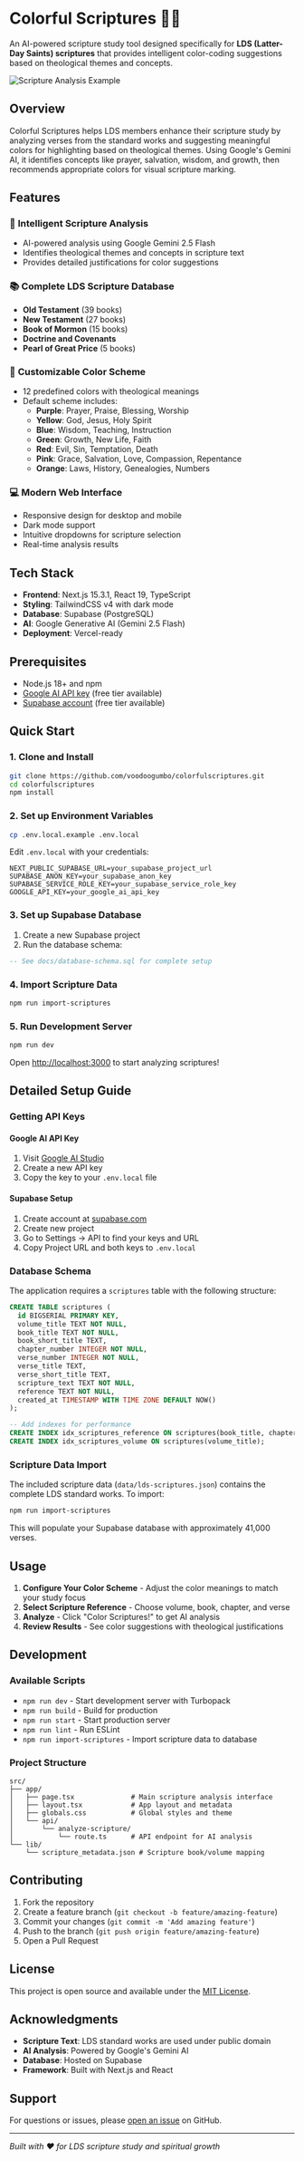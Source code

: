 # Colorful Scriptures 🎨📖

An AI-powered scripture study tool designed specifically for **LDS (Latter-Day Saints) scriptures** that provides intelligent color-coding suggestions based on theological themes and concepts.

![Scripture Analysis Example](docs/screenshot.png)

## Overview

Colorful Scriptures helps LDS members enhance their scripture study by analyzing verses from the standard works and suggesting meaningful colors for highlighting based on theological themes. Using Google's Gemini AI, it identifies concepts like prayer, salvation, wisdom, and growth, then recommends appropriate colors for visual scripture marking.

## Features

### 🎯 **Intelligent Scripture Analysis**

- AI-powered analysis using Google Gemini 2.5 Flash
- Identifies theological themes and concepts in scripture text
- Provides detailed justifications for color suggestions

### 📚 **Complete LDS Scripture Database**

- **Old Testament** (39 books)
- **New Testament** (27 books)
- **Book of Mormon** (15 books)
- **Doctrine and Covenants**
- **Pearl of Great Price** (5 books)

### 🎨 **Customizable Color Scheme**

- 12 predefined colors with theological meanings
- Default scheme includes:
  - **Purple**: Prayer, Praise, Blessing, Worship
  - **Yellow**: God, Jesus, Holy Spirit
  - **Blue**: Wisdom, Teaching, Instruction
  - **Green**: Growth, New Life, Faith
  - **Red**: Evil, Sin, Temptation, Death
  - **Pink**: Grace, Salvation, Love, Compassion, Repentance
  - **Orange**: Laws, History, Genealogies, Numbers

### 💻 **Modern Web Interface**

- Responsive design for desktop and mobile
- Dark mode support
- Intuitive dropdowns for scripture selection
- Real-time analysis results

## Tech Stack

- **Frontend**: Next.js 15.3.1, React 19, TypeScript
- **Styling**: TailwindCSS v4 with dark mode
- **Database**: Supabase (PostgreSQL)
- **AI**: Google Generative AI (Gemini 2.5 Flash)
- **Deployment**: Vercel-ready

## Prerequisites

- Node.js 18+ and npm
- [Google AI API key](https://aistudio.google.com/app/apikey) (free tier available)
- [Supabase account](https://supabase.com) (free tier available)

## Quick Start

### 1. Clone and Install

```bash
git clone https://github.com/voodoogumbo/colorfulscriptures.git
cd colorfulscriptures
npm install
```

### 2. Set up Environment Variables

```bash
cp .env.local.example .env.local
```

Edit `.env.local` with your credentials:

```env
NEXT_PUBLIC_SUPABASE_URL=your_supabase_project_url
SUPABASE_ANON_KEY=your_supabase_anon_key
SUPABASE_SERVICE_ROLE_KEY=your_supabase_service_role_key
GOOGLE_API_KEY=your_google_ai_api_key
```

### 3. Set up Supabase Database

1. Create a new Supabase project
2. Run the database schema:

```sql
-- See docs/database-schema.sql for complete setup
```

### 4. Import Scripture Data

```bash
npm run import-scriptures
```

### 5. Run Development Server

```bash
npm run dev
```

Open [http://localhost:3000](http://localhost:3000) to start analyzing scriptures!

## Detailed Setup Guide

### Getting API Keys

#### Google AI API Key

1. Visit [Google AI Studio](https://aistudio.google.com/app/apikey)
2. Create a new API key
3. Copy the key to your `.env.local` file

#### Supabase Setup

1. Create account at [supabase.com](https://supabase.com)
2. Create new project
3. Go to Settings → API to find your keys and URL
4. Copy Project URL and both keys to `.env.local`

### Database Schema

The application requires a `scriptures` table with the following structure:

```sql
CREATE TABLE scriptures (
  id BIGSERIAL PRIMARY KEY,
  volume_title TEXT NOT NULL,
  book_title TEXT NOT NULL,
  book_short_title TEXT,
  chapter_number INTEGER NOT NULL,
  verse_number INTEGER NOT NULL,
  verse_title TEXT,
  verse_short_title TEXT,
  scripture_text TEXT NOT NULL,
  reference TEXT NOT NULL,
  created_at TIMESTAMP WITH TIME ZONE DEFAULT NOW()
);

-- Add indexes for performance
CREATE INDEX idx_scriptures_reference ON scriptures(book_title, chapter_number, verse_number);
CREATE INDEX idx_scriptures_volume ON scriptures(volume_title);
```

### Scripture Data Import

The included scripture data (`data/lds-scriptures.json`) contains the complete LDS standard works. To import:

```bash
npm run import-scriptures
```

This will populate your Supabase database with approximately 41,000 verses.

## Usage

1. **Configure Your Color Scheme** - Adjust the color meanings to match your study focus
2. **Select Scripture Reference** - Choose volume, book, chapter, and verse
3. **Analyze** - Click "Color Scriptures!" to get AI analysis
4. **Review Results** - See color suggestions with theological justifications

## Development

### Available Scripts

- `npm run dev` - Start development server with Turbopack
- `npm run build` - Build for production
- `npm run start` - Start production server
- `npm run lint` - Run ESLint
- `npm run import-scriptures` - Import scripture data to database

### Project Structure

```
src/
├── app/
│   ├── page.tsx              # Main scripture analysis interface
│   ├── layout.tsx            # App layout and metadata
│   ├── globals.css           # Global styles and theme
│   └── api/
│       └── analyze-scripture/
│           └── route.ts      # API endpoint for AI analysis
└── lib/
    └── scripture_metadata.json # Scripture book/volume mapping
```

## Contributing

1. Fork the repository
2. Create a feature branch (`git checkout -b feature/amazing-feature`)
3. Commit your changes (`git commit -m 'Add amazing feature'`)
4. Push to the branch (`git push origin feature/amazing-feature`)
5. Open a Pull Request

## License

This project is open source and available under the [MIT License](LICENSE).

## Acknowledgments

- **Scripture Text**: LDS standard works are used under public domain
- **AI Analysis**: Powered by Google's Gemini AI
- **Database**: Hosted on Supabase
- **Framework**: Built with Next.js and React

## Support

For questions or issues, please [open an issue](https://github.com/voodoogumbo/colorfulscriptures/issues) on GitHub.

---

_Built with ❤️ for LDS scripture study and spiritual growth_
